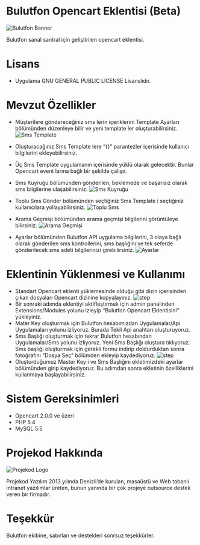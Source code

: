 Bulutfon Opencart Eklentisi (Beta)
===

![Bulutfon Banner](http://i.imgur.com/HTmTBkF.png)

Bulutfon sanal santral için geliştirilen opencart eklentisi.

Lisans
===

* Uygulama GNU GENERAL PUBLIC LICENSE Lisanslıdır.

Mevzut Özellikler
===
* Müşterilere göndereceğiniz sms lerin içeriklerini Template Ayarları bölümünden düzenleye bilir ve yeni template ler oluşturabilirsiniz.
![Sms Template](http://i.imgur.com/f6Jj2uv.png)
* Oluşturacağınız Sms Template lere “{}” parantezler içerisinde kullanıcı bilgilerini ekleyebilirsiniz.
* Üç Sms Template uygulamanın içerisinde yüklü olarak gelecektir. Bunlar Opencart event larına bağlı bir şekilde çalışır.
* Sms Kuyruğu bölümünden gönderilen, beklemede ve başarısız olarak sms bilgilerine ulaşabilirsiniz.
![Sms Kuyruğu](http://i.imgur.com/kDVwTvl.png)
* Toplu Sms Gönder bölümünden seçtiğiniz Sms Template i seçtiğiniz kullanıcılara yollayabilirsiniz.
![Toplu Sms](http://i.imgur.com/YBbVJfy.png)

* Arama Geçmişi bölümünden arama geçmişi bilgilerini görüntüleye bilirsiniz.
![Arama Geçmişi](http://i.imgur.com/f8dwdni.png)
* Ayarlar bölümünden Bulutfon API uygulama bilgilerini, 3 olaya bağlı olarak gönderilen sms kontrollerini, sms başlığını ve tek seferde gönderilecek sms adeti bilgilerinizi girebilirsiniz.
![Ayarlar](http://i.imgur.com/3CrW2gj.png)



Eklentinin Yüklenmesi ve Kullanımı
===
* Standart Opencart eklenti yüklemesinde olduğu gibi dizin içerisinden çıkan dosyaları Opencart dizinine kopyalayınız.
![step](http://i.imgur.com/Mhq5psA.png)
* Bir sonraki adımda eklentiyi aktifleştirmek için admin panalinden Extensions/Modules yolunu izleyip “Bulutfon Opencart Eklentisini” yükleyiniz.
* Mater Key oluşturmak için Bulutfon hesabımızdan Uygulamalar/Api Uygulamaları yolunu izliyoruz. Burada Tekil Api anahtarı oluşturuyoruz.
* Sms Başlığı oluşturmak için tekrar Bulutfon hesabından Uygulamalar/Sms yolunu izliyoruz. Yeni Sms Başlığı oluştura tıklıyoruz. Sms başlığı oluşturmak için gerekli formu indirip doldurduktan sonra fotoğrafını “Dosya Seç” bölümden ekleyip kaydediyoruz.
![step](http://i.imgur.com/gRU0K21.png)
* Oluşturduğumuz Master Key i ve Sms Başlığını ekletimizdeki ayarlar bölümünden girip kaydediyoruz. Bu adımdan sonra ekletinin özelliklerini kullanmaya başlayabilirsiniz.

Sistem Gereksinimleri
===
* Opencart 2.0.0 ve üzeri
* PHP 5.4
* MySQL 5.5 


Projekod Hakkında
===

![Projekod Logo](http://i.imgur.com/WZIIUJn.png)

Projekod Yazılım 2013 yılında Denizli’de kurulan, masaüstü ve Web tabanlı intranet yazılımlar üreten, bunun yanında bir çok projeye outsource destek veren bir firmadır.

Teşekkür
===
Bulutfon ekibine, sabırları ve destekleri sonrsuz teşekkürler. 